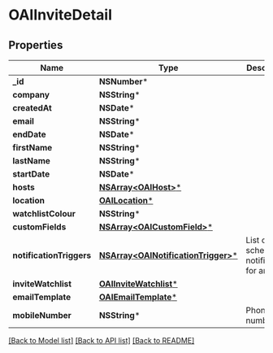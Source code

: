 # OAIInviteDetail

## Properties
Name | Type | Description | Notes
------------ | ------------- | ------------- | -------------
**_id** | **NSNumber*** |  | 
**company** | **NSString*** |  | [optional] 
**createdAt** | **NSDate*** |  | [optional] 
**email** | **NSString*** |  | 
**endDate** | **NSDate*** |  | [optional] 
**firstName** | **NSString*** |  | 
**lastName** | **NSString*** |  | 
**startDate** | **NSDate*** |  | [optional] 
**hosts** | [**NSArray&lt;OAIHost&gt;***](OAIHost.md) |  | [optional] 
**location** | [**OAILocation***](OAILocation.md) |  | [optional] 
**watchlistColour** | **NSString*** |  | [optional] 
**customFields** | [**NSArray&lt;OAICustomField&gt;***](OAICustomField.md) |  | [optional] 
**notificationTriggers** | [**NSArray&lt;OAINotificationTrigger&gt;***](OAINotificationTrigger.md) | List of scheduled notifications for an invite | [optional] 
**inviteWatchlist** | [**OAIInviteWatchlist***](OAIInviteWatchlist.md) |  | [optional] 
**emailTemplate** | [**OAIEmailTemplate***](OAIEmailTemplate.md) |  | [optional] 
**mobileNumber** | **NSString*** | Phone number | [optional] 

[[Back to Model list]](../README.md#documentation-for-models) [[Back to API list]](../README.md#documentation-for-api-endpoints) [[Back to README]](../README.md)


